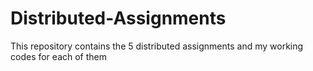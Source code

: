 # Distributed-Assignments
This repository contains the 5 distributed assignments and my working codes for each of them
